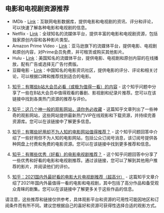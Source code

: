 ## 电影和电视剧资源推荐

- IMDb - [Link](https://www.imdb.com/)：互联网电影数据库，提供电影和电视剧的资讯、评分和评论，可以快速了解各种电影和电视剧的信息。
- Netflix - [Link](https://www.netflix.com/)：全球知名的流媒体平台，提供丰富的电影和电视剧资源，包括独家原创内容和各种影片类型。
- Amazon Prime Video - [Link](https://www.amazon.com/Amazon-Video/b?node=2858778011)：亚马逊旗下的流媒体平台，提供电影、电视剧和原创内容，对Prime会员免费，并可租赁或购买其他影片。
- Hulu - [Link](https://www.hulu.com/welcome)：美国知名的流媒体平台，提供电影、电视剧和原创内容的在线播放，配有广告或选择无广告付费版。
- 豆瓣电影 - [Link](https://movie.douban.com/)：中国知名的电影资讯社区，提供电影的评分、评论和相关讨论，可以根据口碑和推荐找到适合的电影。


1. [知乎：有哪些b站大会员必看（或极为值得一看）的内容](https://www.zhihu.com/question/350549858) - 这个知乎问题中分享了一些在B站大会员中值得观看的番剧、影视剧和纪录片推荐。您可以在该链接中找到各类热门资源的推荐与评价。

2. [知乎：这几个神一般的观影网站，请你务必收藏](https://zhuanlan.zhihu.com/p/471102538) - 这篇知乎文章列出了一些神奇的观影网站，这些网站提供最新热门VIP在线观影和下载资源，并持续完善资源库。您可以在该链接中了解更多信息。

3. [知乎：有哪些好用却不为人知的电影网站值得推荐？](https://www.zhihu.com/question/372352191) - 这个知乎问题回答中介绍了一些好用但不为人知的电影网站，包括公众订阅号消息，该订阅号提供各种网盘上付费和免费的电影资源。您可以在该链接中找到更多推荐和信息。

4. [知乎：有哪些优秀（好看）的电影电视剧推荐？](https://www.zhihu.com/question/343096396) - 这个知乎问题回答中分享了一些优秀和好看的电影和电视剧推荐。通过该链接，您可以了解到其他用户推荐的影片，并阅读他们的评价。

5. [知乎：2021国内外最好看的电影大片电视剧推荐（超高分）](https://zhuanlan.zhihu.com/p/437956434) - 这篇知乎文章介绍了2021年国内外最值得一看的电影和电视剧，其中包括了高分作品和备受观众青睐的剧集。您可以在该链接中了解更多关于这些作品的信息。

请注意，这些推荐和链接仅供参考，具体观影平台和资源的可用性可能因地区和订阅条件而有所不同。建议您根据自己的喜好和资源可获得性选择合适的观影方式。
